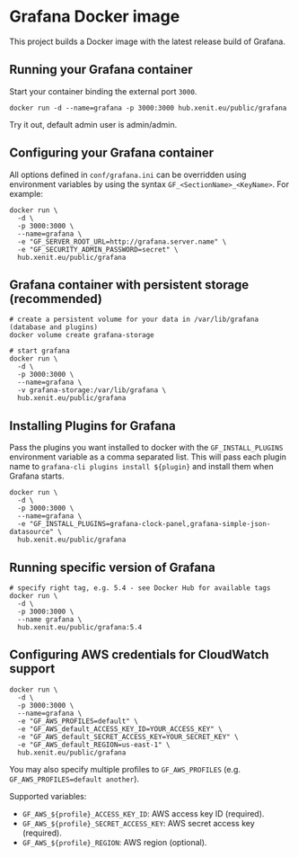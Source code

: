 # Grafana Docker image

This project builds a Docker image with the latest release build of Grafana.

## Running your Grafana container

Start your container binding the external port `3000`.

```
docker run -d --name=grafana -p 3000:3000 hub.xenit.eu/public/grafana
```

Try it out, default admin user is admin/admin.

## Configuring your Grafana container

All options defined in `conf/grafana.ini` can be overridden using environment variables by using the syntax 
`GF_<SectionName>_<KeyName>`. For example:

```
docker run \
  -d \
  -p 3000:3000 \
  --name=grafana \
  -e "GF_SERVER_ROOT_URL=http://grafana.server.name" \
  -e "GF_SECURITY_ADMIN_PASSWORD=secret" \
  hub.xenit.eu/public/grafana
```

## Grafana container with persistent storage (recommended)

```
# create a persistent volume for your data in /var/lib/grafana (database and plugins)
docker volume create grafana-storage

# start grafana
docker run \
  -d \
  -p 3000:3000 \
  --name=grafana \
  -v grafana-storage:/var/lib/grafana \
  hub.xenit.eu/public/grafana
```

## Installing Plugins for Grafana

Pass the plugins you want installed to docker with the `GF_INSTALL_PLUGINS` environment variable as a comma separated 
list. This will pass each plugin name to `grafana-cli plugins install ${plugin}` and install them when Grafana starts.

```
docker run \
  -d \
  -p 3000:3000 \
  --name=grafana \
  -e "GF_INSTALL_PLUGINS=grafana-clock-panel,grafana-simple-json-datasource" \
  hub.xenit.eu/public/grafana
```

## Running specific version of Grafana

```
# specify right tag, e.g. 5.4 - see Docker Hub for available tags
docker run \
  -d \
  -p 3000:3000 \
  --name grafana \
  hub.xenit.eu/public/grafana:5.4
```

## Configuring AWS credentials for CloudWatch support

```
docker run \
  -d \
  -p 3000:3000 \
  --name=grafana \
  -e "GF_AWS_PROFILES=default" \
  -e "GF_AWS_default_ACCESS_KEY_ID=YOUR_ACCESS_KEY" \
  -e "GF_AWS_default_SECRET_ACCESS_KEY=YOUR_SECRET_KEY" \
  -e "GF_AWS_default_REGION=us-east-1" \
  hub.xenit.eu/public/grafana
```

You may also specify multiple profiles to `GF_AWS_PROFILES` (e.g. `GF_AWS_PROFILES=default another`).

Supported variables:

- `GF_AWS_${profile}_ACCESS_KEY_ID`: AWS access key ID (required).
- `GF_AWS_${profile}_SECRET_ACCESS_KEY`: AWS secret access  key (required).
- `GF_AWS_${profile}_REGION`: AWS region (optional).
